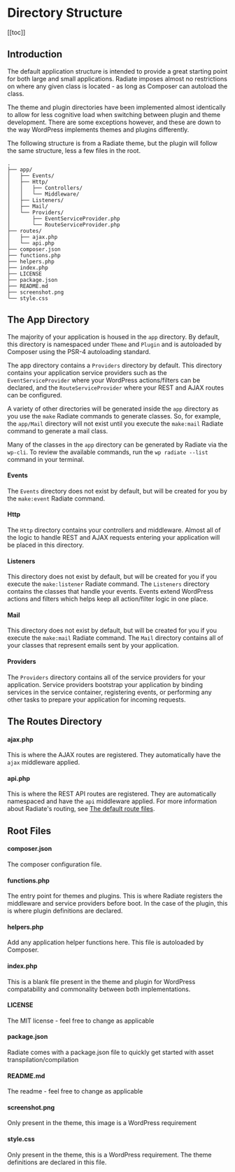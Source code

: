 # Directory Structure

[[toc]]

## Introduction

The default application structure is intended to provide a great starting point for both large and small applications. Radiate imposes almost no restrictions on where any given class is located - as long as Composer can autoload the class.

The theme and plugin directories have been implemented almost identically to allow for less cognitive load when switching between plugin and theme development. There are some exceptions however, and these are down to the way WordPress implements themes and plugins differently.

<AppNotice type="info">The following structure is from a Radiate theme, but the plugin will follow the same structure, less a few files in the root.</AppNotice>

```
.
├── app/
│   ├── Events/
│   ├── Http/
│   │   ├── Controllers/
│   │   └── Middleware/
│   ├── Listeners/
│   ├── Mail/
│   └── Providers/
│       ├── EventServiceProvider.php
│       └── RouteServiceProvider.php
├── routes/
│   ├── ajax.php
│   └── api.php
├── composer.json
├── functions.php
├── helpers.php
├── index.php
├── LICENSE
├── package.json
├── README.md
├── screenshot.png
└── style.css
```

## The App Directory

The majority of your application is housed in the `app` directory. By default, this directory is namespaced under `Theme` and `Plugin` and is autoloaded by Composer using the PSR-4 autoloading standard.

The app directory contains a `Providers` directory by default. This directory contains your application service providers such as the `EventServiceProvider` where your WordPress actions/filters can be declared, and the `RouteServiceProvider` where your REST and AJAX routes can be configured.

A variety of other directories will be generated inside the `app` directory as you use the `make` Radiate commands to generate classes. So, for example, the `app/Mail` directory will not exist until you execute the `make:mail` Radiate command to generate a mail class.

<AppNotice type="info">

Many of the classes in the `app` directory can be generated by Radiate via the `wp-cli`. To review the available commands, run the `wp radiate --list` command in your terminal.

</AppNotice>

#### Events

The `Events` directory does not exist by default, but will be created for you by the `make:event` Radiate command.

#### Http

The `Http` directory contains your controllers and middleware. Almost all of the logic to handle REST and AJAX requests entering your application will be placed in this directory.

#### Listeners

This directory does not exist by default, but will be created for you if you execute the `make:listener` Radiate command. The `Listeners` directory contains the classes that handle your events. Events extend WordPress actions and filters which helps keep all action/filter logic in one place.

#### Mail

This directory does not exist by default, but will be created for you if you execute the `make:mail` Radiate command. The `Mail` directory contains all of your classes that represent emails sent by your application.

#### Providers

The `Providers` directory contains all of the service providers for your application. Service providers bootstrap your application by binding services in the service container, registering events, or performing any other tasks to prepare your application for incoming requests.

## The Routes Directory

#### ajax.php

This is where the AJAX routes are registered. They automatically have the `ajax` middleware applied.

#### api.php

This is where the REST API routes are registered. They are automatically namespaced and have the `api` middleware applied.
For more information about Radiate's routing, see [The default route files](../the-basics/routing#the-default-route-files).

## Root Files

#### composer.json

The composer configuration file.

#### functions.php

The entry point for themes and plugins. This is where Radiate registers the middleware and service providers before boot. In the case of the plugin, this is where plugin definitions are declared.

#### helpers.php

Add any application helper functions here. This file is autoloaded by Composer.

#### index.php

This is a blank file present in the theme and plugin for WordPress compatability and commonality between both implementations.

#### LICENSE

The MIT license - feel free to change as applicable

#### package.json

Radiate comes with a package.json file to quickly get started with asset transpilation/compilation

#### README.md

The readme - feel free to change as applicable

#### screenshot.png

Only present in the theme, this image is a WordPress requirement

#### style.css

Only present in the theme, this is a WordPress requirement. The theme definitions are declared in this file.
